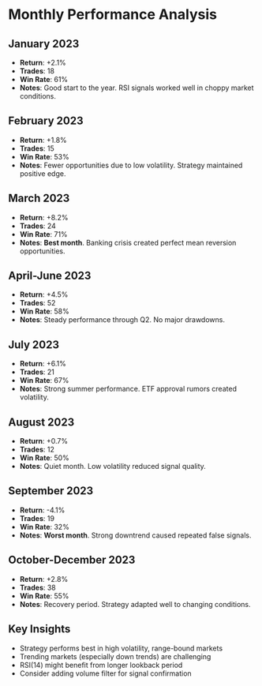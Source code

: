 # Monthly Performance Analysis

## January 2023
- **Return**: +2.1%
- **Trades**: 18
- **Win Rate**: 61%
- **Notes**: Good start to the year. RSI signals worked well in choppy market conditions.

## February 2023
- **Return**: +1.8%
- **Trades**: 15
- **Win Rate**: 53%
- **Notes**: Fewer opportunities due to low volatility. Strategy maintained positive edge.

## March 2023
- **Return**: +8.2%
- **Trades**: 24
- **Win Rate**: 71%
- **Notes**: **Best month**. Banking crisis created perfect mean reversion opportunities.

## April-June 2023
- **Return**: +4.5%
- **Trades**: 52
- **Win Rate**: 58%
- **Notes**: Steady performance through Q2. No major drawdowns.

## July 2023
- **Return**: +6.1%
- **Trades**: 21
- **Win Rate**: 67%
- **Notes**: Strong summer performance. ETF approval rumors created volatility.

## August 2023
- **Return**: +0.7%
- **Trades**: 12
- **Win Rate**: 50%
- **Notes**: Quiet month. Low volatility reduced signal quality.

## September 2023
- **Return**: -4.1%
- **Trades**: 19
- **Win Rate**: 32%
- **Notes**: **Worst month**. Strong downtrend caused repeated false signals.

## October-December 2023
- **Return**: +2.8%
- **Trades**: 38
- **Win Rate**: 55%
- **Notes**: Recovery period. Strategy adapted well to changing conditions.

## Key Insights
- Strategy performs best in high volatility, range-bound markets
- Trending markets (especially down trends) are challenging
- RSI(14) might benefit from longer lookback period
- Consider adding volume filter for signal confirmation